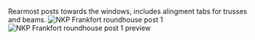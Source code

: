 Rearmost posts towards the windows, includes alingment tabs for trusses and beams.
![NKP Frankfort roundhouse post 1](https://github.com/user-attachments/assets/b808a0ae-fc51-43e3-bfab-8aa7133242c4)
![NKP Frankfort roundhouse post 1 preview](https://github.com/user-attachments/assets/91924e2d-f5fd-4d84-bf4b-174d4e6ebafe)
